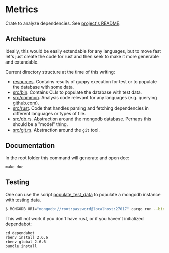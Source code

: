 # Metrics

Crate to analyze dependencies.
See [project's README](../README.md).

## Architecture

Ideally, this would be easily extendable for any languages, but to move fast let's just create the code for rust and then seek to make it more generable and extandable.

Current directory structure at the time of this writing:

* [resources](resources). Contains results of guppy execution for test or to populate the database with some data.
* [src/bin](src/bin). Contains CLIs to populate the database with test data.
* [src/common](src/common). Analysis code relevant for any languages (e.g. querying github.com).
* [src/rust](src/rust). Code that handles parsing and fetching dependencies in different languages or types of file.
* [src/db.rs](src/db.rs). Abstraction around the mongodb database. Perhaps this should be a "model" thing.
* [src/git.rs](src/git.rs). Abstraction around the `git` tool.

## Documentation

In the root folder this command will generate and open doc:

```
make doc
```

## Testing

One can use the script [populate_test_data](bin/populate_test_data) to populate a mongodb instance with [testing data](resources/test).

```sh
$ MONGODB_URI="mongodb://root:password@localhost:27017" cargo run --bin populate_test_data
```

This will not work if you don't have rust, or if you haven't initialized dependabot:

```
cd dependabot
rbenv install 2.6.6
rbenv global 2.6.6
bundle install
```
